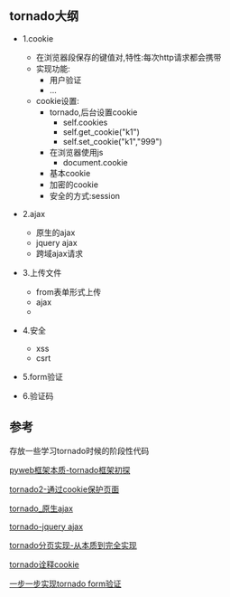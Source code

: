 

## tornado大纲
- 1.cookie
  - 在浏览器段保存的键值对,特性:每次http请求都会携带
  - 实现功能:
    - 用户验证
    - ...
  - cookie设置:
     - tornado,后台设置cookie
       - self.cookies
       - self.get_cookie("k1")
       - self.set_cookie("k1","999")
     - 在浏览器使用js
       - document.cookie
    - 基本cookie
    - 加密的cookie
    - 安全的方式:session

- 2.ajax
  - 原生的ajax
  - jquery ajax
  - 跨域ajax请求

- 3.上传文件
  - from表单形式上传
  - ajax
  - 
- 4.安全
  - xss
  - csrt
- 5.form验证
- 6.验证码



## 参考
存放一些学习tornado时候的阶段性代码

[pyweb框架本质-tornado框架初探](http://blog.csdn.net/iiiiher/article/details/77461260)

[tornado2-通过cookie保护页面](http://blog.csdn.net/iiiiher/article/details/77477606)

[tornado_原生ajax](http://blog.csdn.net/iiiiher/article/details/77488712)

[tornado-jquery ajax](http://blog.csdn.net/iiiiher/article/details/77528964)

[tornado分页实现-从本质到完全实现](http://blog.csdn.net/iiiiher/article/details/77587368)


[tornado诠释cookie](http://blog.csdn.net/iiiiher/article/details/77676487)

[一步一步实现tornado form验证](http://blog.csdn.net/iiiiher/article/details/77689472)
